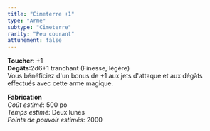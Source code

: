 ```yaml
---
title: "Cimeterre +1"
type: "Arme"
subtype: "Cimeterre"
rarity: "Peu courant"
attunement: false
---
```

**Toucher**: +1  
**Dégâts**:2d6+1 tranchant (Finesse, légère)  
Vous bénéficiez d'un bonus de +1 aux jets d'attaque et aux dégâts effectués avec cette arme magique.  

**Fabrication**  
*Coût estimé*: 500 po  
*Temps estimé*: Deux lunes  
*Points de pouvoir estimés*: 2000  
